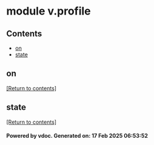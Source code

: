 # module v.profile


## Contents
- [on](#on)
- [state](#state)

## on
[[Return to contents]](#Contents)

## state
[[Return to contents]](#Contents)

#### Powered by vdoc. Generated on: 17 Feb 2025 06:53:52
